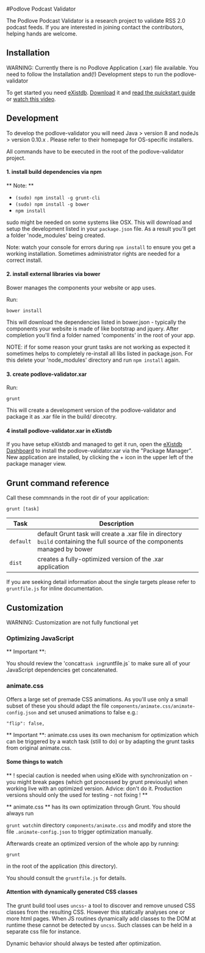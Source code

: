#Podlove Podcast Validator

The Podlove Podcast Validator is a research project to validate RSS 2.0 podcast feeds. If you are interested in joining contact the contributors, helping hands are welcome. 
 
## Installation
WARNING: Currently there is no Podlove Application (.xar) file available. You need to follow the Installation and(!) Development steps to run the podlove-validator
 
To get started you need [eXistdb](http://exist-db.org).
[Download]((http://www.exist-db.org/exist/apps/homepage/index.html#download)) it and [read the quickstart guide](http://exist-db.org/exist/apps/doc/quickstart.xml) or [watch this video](https://www.youtube.com/watch?v=xvMau2aHRDo).

  
 
## Development
To develop the podlove-validator you will need Java > version 8 and nodeJs > version 0.10.x . Please refer to their homepage for OS-specific installers.

All commands have to be executed in the root of the podlove-validator project.


#### 1. install build dependencies via npm

** Note: **
* `(sudo) npm install -g grunt-cli` 
* `(sudo) npm install -g bower` 
* `npm install` 

sudo might be needed on some systems like OSX. This will download and setup the development listed in your `package.json` file. As a result you'll get a folder 'node_modules' being created.

Note: 
watch your console for errors during `npm install` to ensure you get a working installation. Sometimes administrator rights are needed for a correct install.


#### 2. install external libraries via bower

Bower manages the components your website or app uses.

Run: 

`bower install`

This will download the dependencies listed in bower.json - typically the components your website is made of like bootstrap and jquery. After completion you'll find a folder named 'components' in the root of your app.

NOTE: if for some reason your grunt tasks are not working as expected it sometimes helps to completely re-install all libs listed in package.json. For this delete your 'node_modules' directory and run `npm install` again.

#### 3. create podlove-validator.xar
Run: 

`grunt`

This will create a development version of the podlove-validator and package it as .xar file in the build/ direcotry.  

#### 4 install podlove-validator.xar in eXistdb
If you have setup eXistdb and managed to get it run, open the [eXistdb Dashboard](http://localhost:8080/exist/apps/dashboard/index.html) to install the podlove-validator.xar via the "Package Manager". 
New application are installed, by clicking the + icon in the upper left of the package manager view.


## Grunt command reference

Call these commnands in the root dir of your application:

`grunt [task]`

Task | Description |
-------- | ----------------
`default` | default Grunt task will create a .xar file in directory `build` containing the full source of the components managed by bower
`dist`| creates a fully-optimized version of the .xar application

If you are seeking detail information about the single targets please refer to `gruntfile.js` for inline documentation.

## Customization
WARNING: Customization are not fully functional yet

### Optimizing JavaScript

** Important **:

You should review the 'concat` task in `gruntfile.js` to make sure all of your JavaScript dependencies get concatenated. 

### animate.css

Offers a large set of premade CSS animations. As you'll use only a small subset of these you should adapt the file `components/animate.css/animate-config.json` and set unused animations to false e.g.:

`"flip": false,`

** Important **:
animate.css uses its own mechanism for optimization which can be triggered by a watch task (still to do) or by adapting the grunt tasks from original animate.css.


#### Some things to watch

** ! special caution is needed when using eXide with synchronization on - you might break pages (which got processed by grunt previously) when working live with an optimized version. Advice: don't do it. Production versions should only the used for testing - not fixing ! **

** animate.css ** has its own optimization through Grunt. You should always run

`grunt watch`in directory `components/animate.css` and modify and store the file `.animate-config.json` to trigger optimization manually.


Afterwards create an optimized version of the whole app by running:

`grunt`

in the root of the application (this directory).

You should consult the `gruntfile.js` for details.

#### Attention with dynamically generated CSS classes

The grunt build tool uses `uncss`- a tool to discover and remove unused CSS classes from the resulting CSS. However this statically analyses one or more html pages. When JS routines dynamically add classes to the DOM at runtime these cannot be detected by `uncss`. Such classes can be held in a separate css file for instance.

Dynamic behavior should always be tested after optimization.
